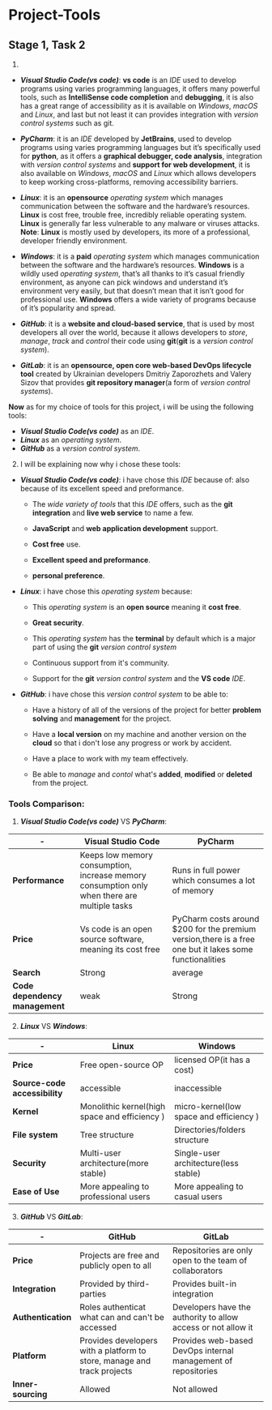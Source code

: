 # Project-Tools
## Stage 1, Task 2

1.	
- ***Visual Studio Code(vs code)***: **vs code** is an *IDE* used to develop programs using varies programming languages, it offers many powerful tools, such as **IntelliSense code completion** and **debugging**, it is also has a great range of accessibility as it is available on *Windows*, *macOS* and *Linux*, and last but not least it can provides integration with *version control systems* such as git.

- ***PyCharm***: it is an *IDE* developed by **JetBrains**, used to develop programs using varies programming languages but it’s specifically used for **python**, as it offers a **graphical debugger, code analysis**, integration with *version control systems* and **support for web development**, it is also available on *Windows*, *macOS* and *Linux* which allows developers to keep working cross-platforms, removing accessibility barriers.

- ***Linux***: it is an **opensource** *operating system* which manages communication between the software and the hardware’s resources. **Linux** is cost free, trouble free, incredibly reliable operating system. **Linux** is generally far less vulnerable to any malware or viruses attacks.
**Note**: **Linux** is mostly used by developers, its more of a professional, developer friendly environment.

- ***Windows***: it is a **paid** *operating system* which manages communication between the software and the hardware’s resources. **Windows** is a wildly used *operating system*, that’s all thanks to it’s casual friendly environment, as anyone can pick windows and understand it’s environment very easily, but that doesn’t mean that it isn’t good for professional use. **Windows** offers a wide variety of programs because of it’s popularity and spread.

- ***GitHub***: it is a **website and cloud-based service**, that is used by most developers all over the world, because it allows developers to *store*, *manage*, *track* and *control* their code using **git**(**git** is a *version control system*).

- ***GitLab***: it is an **opensource, open core web-based DevOps lifecycle tool** created by Ukrainian developers Dmitriy Zaporozhets and Valery Sizov that provides **git repository manager**(a form of *version control systems*).

**Now** as for my choice of tools for this project, i will be using the following tools:
- ***Visual Studio Code(vs code)*** as an *IDE*.
- ***Linux*** as an *operating system*.
- ***GitHub*** as a *version control system*.


2. I will be explaining now why i chose these tools: 

- ***Visual Studio Code(vs code)***: i have chose this *IDE* because of: also because of its excellent speed and preformance.
    - The *wide variety of tools* that this *IDE* offers, such as the **git integration** and **live web service** to name a few.

    - **JavaScript** and **web application development** support.
    - **Cost free** use.
    - **Excellent speed and preformance**.
    - **personal preference**.

- ***Linux***: i have chose this *operating system* because:
    - This *operating system* is an **open source** meaning it **cost free**.

    - **Great security**.
    - This *operating system* has the **terminal** by default which is a major part of using the **git** *version control system*

    - Continuous  support from it's community.
    - Support for the **git** *version control system* and the **VS code** *IDE*.

- ***GitHub***: i have chose this *version control system* to be able to:
    - Have a history of all of the versions of the project for better **problem solving** and **management** for the project.

    - Have a **local version** on my machine and another version on the **cloud** so that i don't lose any progress or work by accident.

    - Have a place to work with my team effectively.
    - Be able to *manage* and *contol* what's **added**, **modified** or **deleted** from the project.

### Tools Comparison: 
1. ***Visual Studio Code(vs code)*** VS ***PyCharm***: 

|-|**Visual Studio Code**|**PyCharm**|
|-|------------------|-------|
|**Performance**|Keeps low memory consumption, increase memory consumption only when there are multiple tasks|Runs in full power which consumes a lot of memory|
|**Price**|Vs code is an open source software, meaning its cost free|PyCharm costs around $200 for the premium version,there is a free one but it lakes some functionalities|
|**Search**|Strong|average|
|**Code dependency management**|weak|Strong|

2. ***Linux*** VS ***Windows***:

|-|Linux|Windows|
|-|-----|-------|
|**Price**|Free open-source OP|licensed OP(it has a cost)|
|**Source-code accessibility**|accessible|inaccessible|
|**Kernel**|Monolithic kernel(high space and efficiency )|micro-kernel(low space and efficiency )|
|**File system**|Tree structure|Directories/folders structure|
|**Security**|Multi-user architecture(more stable)|Single-user architecture(less stable)|
|**Ease of Use**|More appealing to professional users|More appealing to casual users|

3. ***GitHub*** VS ***GitLab***:

|-|GitHub|GitLab|
|-|------|------|
|**Price**|Projects are free and publicly open to all|Repositories are only open to the team of collaborators|
|**Integration**|Provided by third-parties|Provides built-in integration|
|**Authentication**|Roles authenticat what can and can't be accessed|Developers have the authority to allow access or not allow it|
|**Platform**|Provides developers with a platform to store, manage and track projects|Provides web-based DevOps internal management of repositories|
|**Inner-sourcing**|Allowed|Not allowed|

